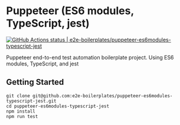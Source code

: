 # Puppeteer (ES6 modules, TypeScript, jest)

[![GitHub Actions status | e2e-boilerplates/puppeteer-es6modules-typescript-jest](https://github.com/e2e-boilerplates/puppeteer-es6modules-typescript-jest/workflows/NodeCI/badge.svg)](https://github.com/xgirma/angular_sandbox/actions?workflow=NodeCI)

Puppeteer end-to-end test automation boilerplate project. Using ES6 modules, TypeScript, and jest

## Getting Started

    git clone git@github.com:e2e-boilerplates/puppeteer-es6modules-typescript-jest.git
    cd puppeteer-es6modules-typescript-jest
    npm install
    npm run test

